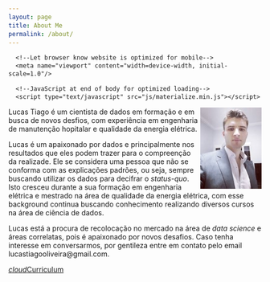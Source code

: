 ```yaml
---
layout: page
title: About Me
permalink: /about/
---
```


<html>
  <head>
      <!--Import Google Icon Font-->
      <link href="https://fonts.googleapis.com/icon?family=Material+Icons" rel="stylesheet">
      <!--Import materialize.css-->
      <link type="text/css" rel="stylesheet" href="css/materialize.min.css"  media="screen,projection"/>

      <!--Let browser know website is optimized for mobile-->
      <meta name="viewport" content="width=device-width, initial-scale=1.0"/>
  </head>

  <body>

      <!--JavaScript at end of body for optimized loading-->
      <script type="text/javascript" src="js/materialize.min.js"></script>
  </body>
</html>


<div class="container">
	<img src="https://github.com/lucastiagooliveira/datascience/blob/master/images/perfil.jpg?raw=true" 
		alt="perfil" style="float: right" />	
</div>

<p>
Lucas Tiago é um cientista de dados em formação e em busca de novos desfios, com experiência em engenharia de manutenção hopitalar e qualidade da energia elétrica.
</p>
<p>
Lucas é um apaixonado por dados e principalmente nos resultados que eles podem trazer para o compreenção da realizade. Ele se considera uma pessoa que não se conforma com as explicações padrões, ou seja, sempre buscando utilizar os dados para decifrar o <i>status-quo</i>. Isto cresceu durante a sua formação em engenharia elétrica e mestrado na área de qualidade da energia elétrica, com esse background continua buscando conhecimento realizando diversos cursos na área de ciência de dados.
</p>
<p>
Lucas está a procura de recolocação no mercado na área de <i>data science</i> e áreas correlatas, pois é apaixonado por novos desafios. Caso tenha interesse em conversarmos, por gentileza entre em contato pelo email lucastiagooliveira@gmail.com.
</p>

<a class="waves-effect waves-light btn" href="https://www.dropbox.com/s/8vtay0andyl0st2/Curriculum_Lucas_Tiago_2020_dados.pdf?dl=0"><i class="material-icons left">cloud</i>Curriculum</a>




